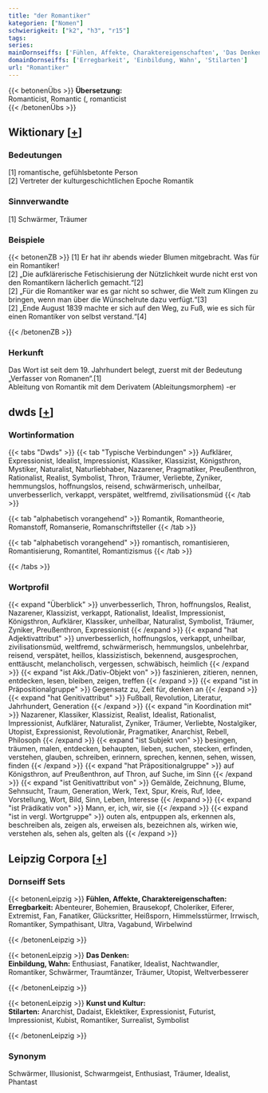 ```yaml
---
title: "der Romantiker"
kategorien: ["Nomen"]
schwierigkeit: ["k2", "h3", "r15"]
tags:
series:
mainDornseiffs: ['Fühlen, Affekte, Charaktereigenschaften', 'Das Denken', 'Kunst und Kultur']
domainDornseiffs: ['Erregbarkeit', 'Einbildung, Wahn', 'Stilarten']
url: "Romantiker"
---
```


{{< betonenÜbs >}}
**Übersetzung:**  
Romanticist, Romantic (, romanticist  
{{< /betonenÜbs >}}

## Wiktionary [[+](https://de.wiktionary.org/wiki/Romantiker)]

### Bedeutungen
[1] romantische, gefühlsbetonte Person  
[2] Vertreter der kulturgeschichtlichen Epoche Romantik  

### Sinnverwandte
[1] Schwärmer, Träumer  

### Beispiele
{{< betonenZB >}}
[1] Er hat ihr abends wieder Blumen mitgebracht. Was für ein Romantiker!  
[2] „Die aufklärerische Fetischisierung der Nützlichkeit wurde nicht erst von den Romantikern lächerlich gemacht.“[2]  
[2] „Für die Romantiker war es gar nicht so schwer, die Welt zum Klingen zu bringen, wenn man über die Wünschelrute dazu verfügt.“[3]  
[2] „Ende August 1839 machte er sich auf den Weg, zu Fuß, wie es sich für einen Romantiker von selbst verstand.“[4]  

{{< /betonenZB >}}
### Herkunft
Das Wort ist seit dem 19. Jahrhundert belegt, zuerst mit der Bedeutung „Verfasser von Romanen“.[1]  
Ableitung von Romantik mit dem Derivatem (Ableitungsmorphem) -er  



## dwds [[+](https://www.dwds.de/wb/Romantiker)]

### Wortinformation
{{< tabs "Dwds" >}}
{{< tab "Typische Verbindungen" >}}
Aufklärer, Expressionist, Idealist, Impressionist, Klassiker, Klassizist, Königsthron, Mystiker, Naturalist, Naturliebhaber, Nazarener, Pragmatiker, Preußenthron, Rationalist, Realist, Symbolist, Thron, Träumer, Verliebte, Zyniker, hemmungslos, hoffnungslos, reisend, schwärmerisch, unheilbar, unverbesserlich, verkappt, verspätet, weltfremd, zivilisationsmüd
{{< /tab >}}

{{< tab "alphabetisch vorangehend" >}}
Romantik, Romantheorie, Romanstoff, Romanserie, Romanschriftsteller
{{< /tab >}}

{{< tab "alphabetisch vorangehend" >}}
romantisch, romantisieren, Romantisierung, Romantitel, Romantizismus
{{< /tab >}}

{{< /tabs >}}

### Wortprofil
{{< expand "Überblick" >}} unverbesserlich, Thron, hoffnungslos, Realist, Nazarener, Klassizist, verkappt, Rationalist, Idealist, Impressionist, Königsthron, Aufklärer, Klassiker, unheilbar, Naturalist, Symbolist, Träumer, Zyniker, Preußenthron, Expressionist {{< /expand >}}
{{< expand "hat Adjektivattribut" >}} unverbesserlich, hoffnungslos, verkappt, unheilbar, zivilisationsmüd, weltfremd, schwärmerisch, hemmungslos, unbelehrbar, reisend, verspätet, heillos, klassizistisch, bekennend, ausgesprochen, enttäuscht, melancholisch, vergessen, schwäbisch, heimlich {{< /expand >}}
{{< expand "ist Akk./Dativ-Objekt von" >}} faszinieren, zitieren, nennen, entdecken, lesen, bleiben, zeigen, treffen {{< /expand >}}
{{< expand "ist in Präpositionalgruppe" >}} Gegensatz zu, Zeit für, denken an {{< /expand >}}
{{< expand "hat Genitivattribut" >}} Fußball, Revolution, Literatur, Jahrhundert, Generation {{< /expand >}}
{{< expand "in Koordination mit" >}} Nazarener, Klassiker, Klassizist, Realist, Idealist, Rationalist, Impressionist, Aufklärer, Naturalist, Zyniker, Träumer, Verliebte, Nostalgiker, Utopist, Expressionist, Revolutionär, Pragmatiker, Anarchist, Rebell, Philosoph {{< /expand >}}
{{< expand "ist Subjekt von" >}} besingen, träumen, malen, entdecken, behaupten, lieben, suchen, stecken, erfinden, verstehen, glauben, schreiben, erinnern, sprechen, kennen, sehen, wissen, finden {{< /expand >}}
{{< expand "hat Präpositionalgruppe" >}} auf Königsthron, auf Preußenthron, auf Thron, auf Suche, im Sinn {{< /expand >}}
{{< expand "ist Genitivattribut von" >}} Gemälde, Zeichnung, Blume, Sehnsucht, Traum, Generation, Werk, Text, Spur, Kreis, Ruf, Idee, Vorstellung, Wort, Bild, Sinn, Leben, Interesse {{< /expand >}}
{{< expand "ist Prädikativ von" >}} Mann, er, ich, wir, sie {{< /expand >}}
{{< expand "ist in vergl. Wortgruppe" >}} outen als, entpuppen als, erkennen als, beschreiben als, zeigen als, erweisen als, bezeichnen als, wirken wie, verstehen als, sehen als, gelten als {{< /expand >}}

## Leipzig Corpora [[+](https://corpora.uni-leipzig.de/en/res?word=Romantiker&corpusId=deu_newscrawl-public_2018)]

### Dornseiff Sets
{{< betonenLeipzig >}}
**Fühlen, Affekte, Charaktereigenschaften:**  
**Erregbarkeit:** Abenteurer, Bohemien, Brausekopf, Choleriker, Eiferer, Extremist, Fan, Fanatiker, Glücksritter, Heißsporn, Himmelsstürmer, Irrwisch, Romantiker, Sympathisant, Ultra, Vagabund, Wirbelwind  

{{< /betonenLeipzig >}}


{{< betonenLeipzig >}}
**Das Denken:**  
**Einbildung, Wahn:** Enthusiast, Fanatiker, Idealist, Nachtwandler, Romantiker, Schwärmer, Traumtänzer, Träumer, Utopist, Weltverbesserer  

{{< /betonenLeipzig >}}


{{< betonenLeipzig >}}
**Kunst und Kultur:**  
**Stilarten:** Anarchist, Dadaist, Eklektiker, Expressionist, Futurist, Impressionist, Kubist, Romantiker, Surrealist, Symbolist  

{{< /betonenLeipzig >}}

### Synonym
Schwärmer, Illusionist, Schwarmgeist, Enthusiast, Träumer, Idealist, Phantast

